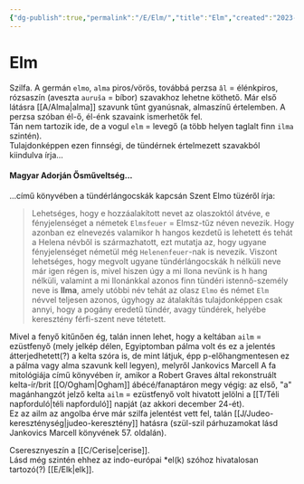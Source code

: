 ```yaml
---
{"dg-publish":true,"permalink":"/E/Elm/","title":"Elm","created":"2023-10-26T05:36","updated":"2024-10-25T17:16"}
---
```



# Elm

Szilfa. A germán `elmo`, `alma` piros/vörös, továbbá perzsa `âl` = élénkpiros, rózsaszín (aveszta `auruša` = bíbor) szavakhoz lehetne köthető. Már első látásra [[A/Alma\|alma]] szavunk tűnt gyanúsnak, almaszínű értelemben. A perzsa szóban él-ő, él-énk szavaink ismerhetők fel.  
Tán nem tartozik ide, de a vogul `elm` = levegő (a több helyen taglalt finn `ilma` szintén).  
Tulajdonképpen ezen finnségi, de tündérnek értelmezett szavakból kiindulva írja...

#### Magyar Adorján Ősműveltség...

...című könyvében a tündérlángocskák kapcsán Szent Elmo tüzéről írja:  
> Lehetséges, hogy e hozzáalakított nevet az olaszoktól átvéve, e fényjelenséget a németek `Elmsfeuer` = Elmsz-tűz néven nevezik. Hogy azonban ez elnevezés valamikor h hangos kezdetű is lehetett és tehát a Helena névből is származhatott, ezt mutatja az, hogy ugyane fényjelenséget németül még `Helenenfeuer`-nak is nevezik. Viszont lehetséges, hogy megvolt ugyane tündérlángocskák h nélküli neve már igen régen is, mivel hiszen úgy a mi Ilona nevünk is h hang nélküli, valamint a mi Ilonánkkal azonos finn tündéri istennő-személy neve is **Ilma**, amely utóbbi név tehát az olasz `Elmo` és német `Elm` névvel teljesen azonos, úgyhogy az átalakítás tulajdonképpen csak annyi, hogy a pogány eredetű tündér, avagy tündérek, helyébe keresztény férfi-szent neve tétetett.  

Mivel a fenyő kitűnően ég, talán innen lehet, hogy a keltában `ailm` = ezüstfenyő (mely jelkép délen, Egyiptomban pálma volt és ez a jelentés átterjedhetett(?) a kelta szóra is, de mint látjuk, épp p-előhangmentesen ez a pálma vagy alma szavunk kell legyen), melyről Jankovics Marcell A fa mitológiája című könyvében ír, amikor a Robert Graves által rekonstruált kelta-ír/brit [[O/Ogham\|Ogham]] ábécé/fanaptáron megy végig: az első, "a" magánhangzót jelző kelta `ailm` = ezüstfenyő volt hivatott jelölni a [[T/Téli napforduló\|téli napforduló]] napját (az akkori december 24-ét).  
Ez az ailm az angolba érve már szilfa jelentést vett fel, talán [[J/Judeo-kereszténység\|judeo-keresztény]] hatásra (szül-szil párhuzamokat lásd Jankovics Marcell könyvének 57. oldalán).  

Cseresznyeszín a [[C/Cerise\|cerise]].  
Lásd még szintén ehhez az indo-európai \*el(k) szóhoz hivatalosan tartozó(?) [[E/Elk\|elk]].  